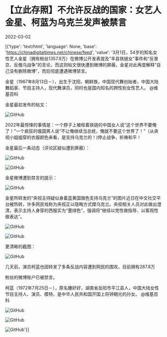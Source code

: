 # 【立此存照】不允许反战的国家：女艺人金星、柯蓝为乌克兰发声被禁言

2022-03-02

[{'type': 'text/html', 'language': None, 'base': 'https://chinadigitaltimes.net/chinese/feed', 'value': '3月1日，54岁的知名女性艺人金星（拥有粉丝1357.9万）在微博公开发表提及“丰县铁链女”事件和“反普京、反俄乌战争”的言论，而这则帖文很快遭到微博的屏蔽，金星对此再度解释“自己没有删除微博”，而后彻底遭遇微博禁言。



金星（1967年8月13日－），出生于沈阳，朝鲜族，中国现代舞创始者，中国大陆舞蹈家、节目主持人，现代舞演员，同时也是国内知名的跨性别女性艺人。 @维基百科 



金星最初发布的帖文：

![GitHub](https://chinadigitaltimes.net/chinese/files/2022/03/image-1646218495217.png)



2022年最惊悚的事情是：一个脖子上被栓着铁链的中国女人说“这个世界不要俺了！”一个疯狂的俄国男人说“不让俺继续当总统，俺就不要这个世界了！”（从央视小姐姐穿的衣服颜色来看，是支持乌克兰的！)停止战争，祈祷和平！



金星最后一条动态（评论区疑似遭到屏蔽）：

![GitHub](https://chinadigitaltimes.net/chinese/files/2022/03/image-1646218370964.png)

![GitHub](https://chinadigitaltimes.net/chinese/files/2022/03/image-1646218464481.png)

金星微博遭到禁言的提示：

![GitHub](https://chinadigitaltimes.net/chinese/files/2022/03/image-1646218539671.png)

金星所转发的“央视主持疑似身着蓝黄国旗色支持乌克兰”的图片近日在中文社交平台被热转，许多网民戏称为央视正以隐晦方式撑乌克兰。央视相关人员对此做出澄清，表示主持人身穿的西服实为“墨绿色”，强调将“继续以党性做指导、以客观性做表达”。

![GitHub](https://chinadigitaltimes.net/chinese/files/2022/03/image-1646219463288.png)

![GitHub](https://chinadigitaltimes.net/chinese/files/2022/03/image-1646219535777.png)

更清晰的截图：

![GitHub](https://chinadigitaltimes.net/chinese/files/2022/03/image-1646219814301.png)

几天前，演员柯蓝也因转发了多条反战内容遭到网民的围攻，目前拥有287.8万

粉丝的微博账户已被禁言。



柯蓝（1972年7月25日－），原名鍾好好，湖南省岳阳市平江县人，中国大陆女性节目主持人、演员、模特，是中华人民共和国开国上将钟期光的孙女。 @维基百科



![GitHub](https://chinadigitaltimes.net/chinese/files/2022/03/image-1646218915294.png)

![GitHub](https://chinadigitaltimes.net/chinese/files/2022/03/image-1646219180053.png)

![GitHub](https://chinadigitaltimes.net/chinese/files/2022/03/image-1646218935284.png)'}]